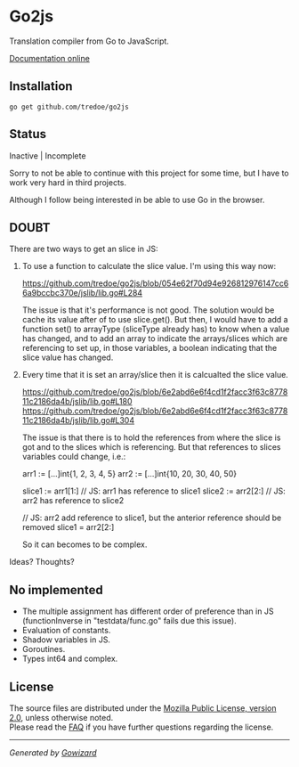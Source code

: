 Go2js
=====
Translation compiler from Go to JavaScript.

[Documentation online](http://godoc.org/github.com/tredoe/go2js)

## Installation

	go get github.com/tredoe/go2js

## Status

Inactive | Incomplete

Sorry to not be able to continue with this project for some time, but I have to
work very hard in third projects.

Although I follow being interested in be able to use Go in the browser.

## DOUBT

There are two ways to get an slice in JS:

1. To use a function to calculate the slice value. I'm using this way now:

	https://github.com/tredoe/go2js/blob/054e62f70d94e926812976147cc66a9bccbc370e/jslib/lib.go#L284

	The issue is that it's performance is not good. The solution would be cache
	its value after of to use slice.get(). But then, I would have to add a function
	set() to arrayType (sliceType already has) to know when a value has changed,
	and to add an array to indicate the arrays/slices which are referencing to
	set up, in those variables, a boolean indicating that the slice value has changed.

2. Every time that it is set an array/slice then it is calcualted the slice value.

	https://github.com/tredoe/go2js/blob/6e2abd6e6f4cd1f2facc3f63c877811c2186da4b/jslib/lib.go#L180
	https://github.com/tredoe/go2js/blob/6e2abd6e6f4cd1f2facc3f63c877811c2186da4b/jslib/lib.go#L304

	The issue is that there is to hold the references from where the slice is
	got and to the slices which is referencing. But that references to slices
	variables could change, i.e.:

	arr1 := [...]int{1, 2, 3, 4, 5}
	arr2 := [...]int{10, 20, 30, 40, 50}

	slice1 := arr1[1:] // JS: arr1 has reference to slice1
	slice2 := arr2[2:] // JS: arr2 has reference to slice2

	// JS: arr2 add reference to slice1, but the anterior reference should be removed
	slice1 = arr2[2:]

	So it can becomes to be complex.

Ideas? Thoughts?

## No implemented

+ The multiple assignment has different order of preference than in JS
 (functionInverse in "testdata/func.go" fails due this issue).
+ Evaluation of constants.
+ Shadow variables in JS.
+ Goroutines.
+ Types int64 and complex.

## License

The source files are distributed under the [Mozilla Public License, version 2.0](http://mozilla.org/MPL/2.0/),
unless otherwise noted.  
Please read the [FAQ](http://www.mozilla.org/MPL/2.0/FAQ.html)
if you have further questions regarding the license.

* * *
*Generated by [Gowizard](https://github.com/tredoe/wizard)*
